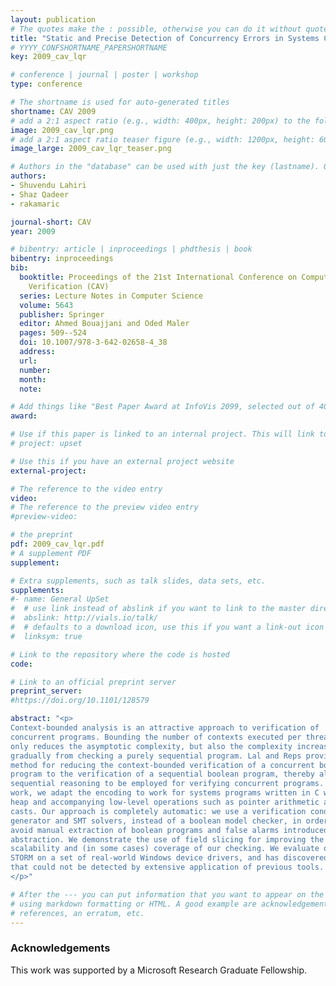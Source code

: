 ```yaml
---
layout: publication
# The quotes make the : possible, otherwise you can do it without quotes
title: "Static and Precise Detection of Concurrency Errors in Systems Code Using SMT Solvers"
# YYYY_CONFSHORTNAME_PAPERSHORTNAME
key: 2009_cav_lqr

# conference | journal | poster | workshop
type: conference

# The shortname is used for auto-generated titles
shortname: CAV 2009
# add a 2:1 aspect ratio (e.g., width: 400px, height: 200px) to the folder /assets/images/papers/
image: 2009_cav_lqr.png
# add a 2:1 aspect ratio teaser figure (e.g., width: 1200px, height: 600px) to the folder /assets/images/papers/
image_large: 2009_cav_lqr_teaser.png

# Authors in the "database" can be used with just the key (lastname). Others can be written properly.
authors:
- Shuvendu Lahiri
- Shaz Qadeer
- rakamaric

journal-short: CAV
year: 2009

# bibentry: article | inproceedings | phdthesis | book
bibentry: inproceedings
bib:
  booktitle: Proceedings of the 21st International Conference on Computer Aided
    Verification (CAV)
  series: Lecture Notes in Computer Science
  volume: 5643
  publisher: Springer
  editor: Ahmed Bouajjani and Oded Maler
  pages: 509--524
  doi: 10.1007/978-3-642-02658-4_38
  address:
  url:
  number:
  month:
  note:

# Add things like "Best Paper Award at InfoVis 2099, selected out of 4000 submissions"
award:

# Use if this paper is linked to an internal project. This will link to the project site
# project: upset

# Use this if you have an external project website
external-project:

# The reference to the video entry
video:
# The reference to the preview video entry
#preview-video:

# the preprint
pdf: 2009_cav_lqr.pdf
# A supplement PDF
supplement:

# Extra supplements, such as talk slides, data sets, etc.
supplements:
#- name: General UpSet
#  # use link instead of abslink if you want to link to the master directory
#  abslink: http://vials.io/talk/
#  # defaults to a download icon, use this if you want a link-out icon
#  linksym: true

# Link to the repository where the code is hosted
code:

# Link to an official preprint server
preprint_server:
#https://doi.org/10.1101/128579

abstract: "<p>
Context-bounded analysis is an attractive approach to verification of
concurrent programs. Bounding the number of contexts executed per thread not
only reduces the asymptotic complexity, but also the complexity increases
gradually from checking a purely sequential program. Lal and Reps provided a
method for reducing the context-bounded verification of a concurrent boolean
program to the verification of a sequential boolean program, thereby allowing
sequential reasoning to be employed for verifying concurrent programs. In this
work, we adapt the encoding to work for systems programs written in C with the
heap and accompanying low-level operations such as pointer arithmetic and
casts. Our approach is completely automatic: we use a verification condition
generator and SMT solvers, instead of a boolean model checker, in order to
avoid manual extraction of boolean programs and false alarms introduced by the
abstraction. We demonstrate the use of field slicing for improving the
scalability and (in some cases) coverage of our checking. We evaluate our tool
STORM on a set of real-world Windows device drivers, and has discovered a bug
that could not be detected by extensive application of previous tools.
</p>"

# After the --- you can put information that you want to appear on the website
# using markdown formatting or HTML. A good example are acknowledgements, extra
# references, an erratum, etc.
---
```

### Acknowledgements

This work was supported by a Microsoft Research Graduate Fellowship.

